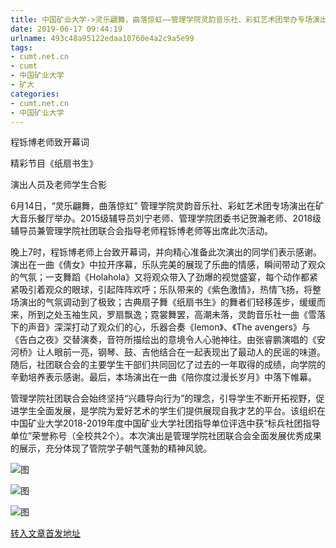 ```yaml
---
title: 中国矿业大学->灵乐翩舞，曲落惊虹——管理学院灵韵音乐社、彩虹艺术团举办专场演出 | cumt.net.cn
date: 2019-06-17 09:44:19
urlname: 493c48a95122edaa10760e4a2c9a5e99
tags: 
- cumt.net.cn
- cumt
- 中国矿业大学
- 矿大
categories:
- cumt.net.cn
- 中国矿业大学
---
```



程铄博老师致开幕词

精彩节目《纸扇书生》

演出人员及老师学生合影

6月14日，“灵乐翩舞，曲落惊虹” 管理学院灵韵音乐社、彩虹艺术团专场演出在矿大音乐餐厅举办。2015级辅导员刘宁老师、管理学院团委书记贺瀚老师、2018级辅导员兼管理学院社团联合会指导老师程铄博老师等出席此次活动。

晚上7时，程铄博老师上台致开幕词，并向精心准备此次演出的同学们表示感谢。演出在一曲《倩女》中拉开序幕，乐队完美的展现了乐曲的情感，瞬间带动了观众的气氛；一支舞蹈《Holahola》又将观众带入了劲爆的视觉盛宴，每个动作都紧紧吸引着观众的眼球，引起阵阵欢呼；乐队带来的《紫色激情》，热情飞扬，将整场演出的气氛调动到了极致；古典扇子舞《纸扇书生》的舞者们轻移莲步，缓缓而来，所到之处玉袖生风，罗扇飘逸；霓裳舞罢，高潮未落，灵韵音乐社一曲《雪落下的声音》深深打动了观众们的心，乐器合奏《lemon》、《The avengers》与《告白之夜》交替演奏，音符所描绘出的意境令人心驰神往。由张睿鹏演唱的《安河桥》让人眼前一亮，钢琴、鼓、吉他结合在一起表现出了最动人的民谣的味道。随后，社团联合会的主要学生干部们共同回忆了过去的一年取得的成绩，向学院的辛勤培养表示感谢。最后，本场演出在一曲《陪你度过漫长岁月》中落下帷幕。

管理学院社团联合会始终坚持“兴趣导向行为”的理念，引导学生不断开拓视野，促进学生全面发展，是学院为爱好艺术的学生们提供展现自我才艺的平台。该组织在中国矿业大学2018-2019年度中国矿业大学社团指导单位评选中获“标兵社团指导单位”荣誉称号（全校共2个）。本次演出是管理学院社团联合会全面发展优秀成果的展示，充分体现了管院学子朝气蓬勃的精神风貌。



![图](http://xwzx.cumt.edu.cn/_upload/article/images/2a/f2/cd8616fe4046b613fc935d38339f/6da64745-74ba-4547-ae60-c290853ab356.jpg)

![图](http://xwzx.cumt.edu.cn/_upload/article/images/2a/f2/cd8616fe4046b613fc935d38339f/a563998a-ef0e-466d-ad36-5e27b4d05234.jpg)

![图](http://xwzx.cumt.edu.cn/_upload/article/images/2a/f2/cd8616fe4046b613fc935d38339f/f1951334-1881-4b45-8251-d223223fe60b.jpg)

[转入文章首发地址](http://xwzx.cumt.edu.cn/14/bc/c523a529596/page.htm)